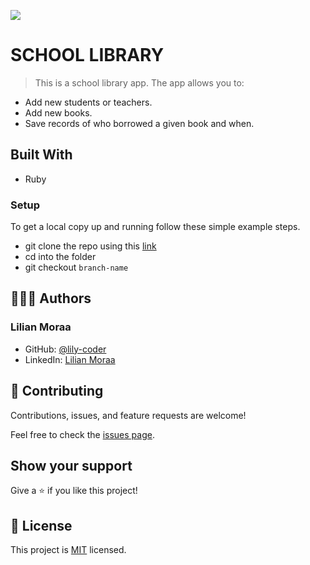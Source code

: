 ![](https://img.shields.io/badge/Microverse-blueviolet)

# SCHOOL LIBRARY

> This is a school library app. The app allows you to:

- Add new students or teachers.
- Add new books.
- Save records of who borrowed a given book and when.

<!-- ![screenshot](./app_screenshot.png) -->

## Built With

- Ruby

<!-- ## Live Demo

[Live Demo Link](https://livedemo.com) -->


### Setup
To get a local copy up and running follow these simple example steps.

- git clone the repo using this [link](https://github.com/lily-coder/school-library.git)
- cd into the folder
- git checkout `branch-name`
## 🙎🏾‍♂️ Authors
### Lilian Moraa

- GitHub: [@lily-coder](https://github.com/lily-coder/)
- LinkedIn: [Lilian Moraa](https://www.linkedin.com/in/lilian-moraa-o/)

## 🤝 Contributing

Contributions, issues, and feature requests are welcome!

Feel free to check the [issues page](https://github.com/lily-coder/school-library/issues).

## Show your support

Give a ⭐️ if you like this project!

## 📝 License

This project is [MIT](./LICENSE) licensed.